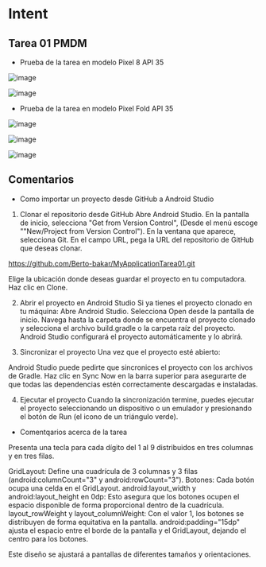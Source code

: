 # Intent

## Tarea 01 PMDM

* Prueba de la tarea en modelo Pixel 8 API 35

![image](https://github.com/user-attachments/assets/1ce8ebc5-8b21-4c90-8637-954435056572)

![image](https://github.com/user-attachments/assets/ac3232b0-5b7d-49b0-bd23-2e931489bc8a)

* Prueba de la tarea en modelo Pixel Fold API 35

![image](https://github.com/user-attachments/assets/505030e9-632e-4fb4-94dd-27fc4f04a33c)

![image](https://github.com/user-attachments/assets/23abd5e4-b21b-4c2c-804a-a7379f5955c6)

![image](https://github.com/user-attachments/assets/fba583b8-8879-4b51-913f-48ad13a6d3ea)






  


## Comentarios

* Como importar un proyecto desde GitHub a Android Studio

1. Clonar el repositorio desde GitHub
Abre Android Studio.
En la pantalla de inicio, selecciona "Get from Version Control", (Desde el menú escoge ""New/Project from Version Control").
En la ventana que aparece, selecciona Git.
En el campo URL, pega la URL del repositorio de GitHub que deseas clonar.

https://github.com/Berto-bakar/MyApplicationTarea01.git

Elige la ubicación donde deseas guardar el proyecto en tu computadora.
Haz clic en Clone.


2. Abrir el proyecto en Android Studio
Si ya tienes el proyecto clonado en tu máquina:
Abre Android Studio.
Selecciona Open desde la pantalla de inicio.
Navega hasta la carpeta donde se encuentra el proyecto clonado y selecciona el archivo build.gradle o la carpeta raíz del proyecto.
Android Studio configurará el proyecto automáticamente y lo abrirá.

3. Sincronizar el proyecto
Una vez que el proyecto esté abierto:

Android Studio puede pedirte que sincronices el proyecto con los archivos de Gradle. Haz clic en Sync Now en la barra superior para asegurarte de que todas las dependencias estén correctamente descargadas e instaladas.

4. Ejecutar el proyecto
Cuando la sincronización termine, puedes ejecutar el proyecto seleccionando un dispositivo o un emulador y presionando el botón de Run (el icono de un triángulo verde).
  
* Comentqarios acerca de la tarea

Presenta una tecla para cada dígito del 1 al 9 distribuidos en tres columnas y en tres filas.

GridLayout: Define una cuadrícula de 3 columnas y 3 filas (android:columnCount="3" y android:rowCount="3").
Botones: Cada botón ocupa una celda en el GridLayout.
android:layout_width y android:layout_height en 0dp: Esto asegura que los botones ocupen el espacio disponible de forma proporcional dentro de la cuadrícula.
layout_rowWeight y layout_columnWeight: Con el valor 1, los botones se distribuyen de forma equitativa en la pantalla.
android:padding="15dp" ajusta el espacio entre el borde de la pantalla y el GridLayout, dejando el centro para los botones.

Este diseño se ajustará a pantallas de diferentes tamaños y orientaciones. 
